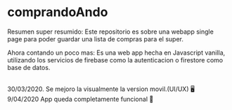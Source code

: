 # comprandoAndo
Resumen super resumido:
Este repositorio es sobre una webapp single page para poder guardar una lista de compras para el super.

Ahora contando un poco mas:
Es una web app hecha en Javascript vanilla, utilizando los servicios de firebase como la autenticacion o firestore como base de datos.

<br>
30/03/2020.
Se mejoro la visualmente la version movil.(UI/UX) 🖥
<br>
9/04/2020
App queda completamente funcional 🙂
